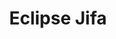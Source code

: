 ---
title: Eclipse Jifa
titleTemplate: :title
layout: home

hero:
  name: "Eclipse Jifa"
  tagline: "An open-source project for diagnosing common Java issues"
  actions:
    - theme: brand
      text: Get Started
      link: /guide/getting-started
    - theme: alt
      text: View on GitHub
      link: https://github.com/eclipse/jifa

features:
  - title: Heap Dump Analysis
    icon: 🔬
    details: Providing commonly used views for memory leak detection, dominator tree, Object Query Language (OQL/Calcite SQL), and more. Typical scenarios include OOM and Full GC. Based on Eclipse Memory Analyzer.
  - title: GC Log Analysis
    icon: 📊
    details: Providing GC cause analysis, JVM options tuning, performance comparisons, and more, with support for various GC algorithms such as G1, CMS, ZGC, etc. Typical scenarios include long pause and unstable response time.
  - title: Thread Dump Analysis
    icon: 🔒
    details: Providing thread/thread pool analysis, lock analysis, aggregated call stack views, and more. Typical scenarios include thread leak and deadlock.
---